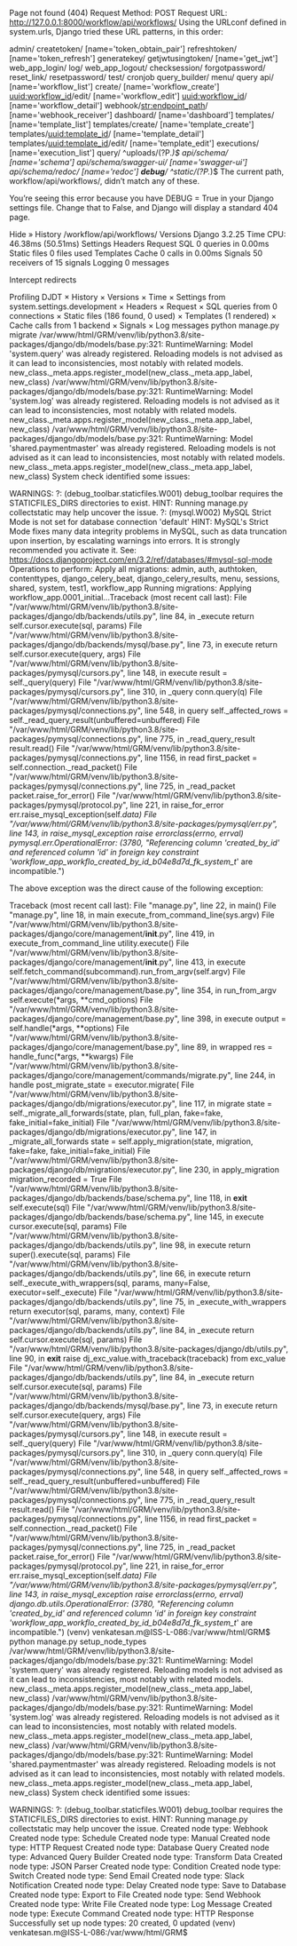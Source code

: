 Page not found (404)
Request Method:	POST
Request URL:	http://127.0.0.1:8000/workflow/api/workflows/
Using the URLconf defined in system.urls, Django tried these URL patterns, in this order:

admin/
createtoken/ [name='token_obtain_pair']
refreshtoken/ [name='token_refresh']
generatekey/
getjwtusingtoken/ [name='get_jwt']
web_app_login/
log/
web_app_logout/
checksession/
forgotpassword/
reset_link/
resetpassword/
test/
cronjob
query_builder/
menu/
query
api/
[name='workflow_list']
create/ [name='workflow_create']
<uuid:workflow_id>/edit/ [name='workflow_edit']
<uuid:workflow_id>/ [name='workflow_detail']
webhook/<str:endpoint_path>/ [name='webhook_receiver']
dashboard/ [name='dashboard']
templates/ [name='template_list']
templates/create/ [name='template_create']
templates/<uuid:template_id>/ [name='template_detail']
templates/<uuid:template_id>/edit/ [name='template_edit']
executions/ [name='execution_list']
query/
^uploads/(?P<path>.*)$
api/schema/ [name='schema']
api/schema/swagger-ui/ [name='swagger-ui']
api/schema/redoc/ [name='redoc']
__debug__/
^static/(?P<path>.*)$
The current path, workflow/api/workflows/, didn’t match any of these.

You’re seeing this error because you have DEBUG = True in your Django settings file. Change that to False, and Django will display a standard 404 page.

Hide »
 History
/workflow/api/workflows/
 Versions
Django 3.2.25
 Time
CPU: 46.38ms (50.51ms)
 Settings
 Headers
 Request
<no view>
 SQL
0 queries in 0.00ms
 Static files
0 files used
 Templates
 Cache
0 calls in 0.00ms
 Signals
50 receivers of 15 signals
 Logging
0 messages

Intercept redirects

Profiling
DJDT
×
History
×
Versions
×
Time
×
Settings from system.settings.development
×
Headers
×
Request
×
SQL queries from 0 connections
×
Static files (186 found, 0 used)
×
Templates (1 rendered)
×
Cache calls from 1 backend
×
Signals
×
Log messages
 python manage.py migrate
/var/www/html/GRM/venv/lib/python3.8/site-packages/django/db/models/base.py:321: RuntimeWarning: Model 'system.query' was already registered. Reloading models is not advised as it can lead to inconsistencies, most notably with related models.
  new_class._meta.apps.register_model(new_class._meta.app_label, new_class)
/var/www/html/GRM/venv/lib/python3.8/site-packages/django/db/models/base.py:321: RuntimeWarning: Model 'system.log' was already registered. Reloading models is not advised as it can lead to inconsistencies, most notably with related models.
  new_class._meta.apps.register_model(new_class._meta.app_label, new_class)
/var/www/html/GRM/venv/lib/python3.8/site-packages/django/db/models/base.py:321: RuntimeWarning: Model 'shared.paymentmaster' was already registered. Reloading models is not advised as it can lead to inconsistencies, most notably with related models.
  new_class._meta.apps.register_model(new_class._meta.app_label, new_class)
System check identified some issues:

WARNINGS:
?: (debug_toolbar.staticfiles.W001) debug_toolbar requires the STATICFILES_DIRS directories to exist.
        HINT: Running manage.py collectstatic may help uncover the issue.
?: (mysql.W002) MySQL Strict Mode is not set for database connection 'default'
        HINT: MySQL's Strict Mode fixes many data integrity problems in MySQL, such as data truncation upon insertion, by escalating warnings into errors. It is strongly recommended you activate it. See: https://docs.djangoproject.com/en/3.2/ref/databases/#mysql-sql-mode
Operations to perform:
  Apply all migrations: admin, auth, authtoken, contenttypes, django_celery_beat, django_celery_results, menu, sessions, shared, system, test1, workflow_app
Running migrations:
  Applying workflow_app.0001_initial...Traceback (most recent call last):
  File "/var/www/html/GRM/venv/lib/python3.8/site-packages/django/db/backends/utils.py", line 84, in _execute
    return self.cursor.execute(sql, params)
  File "/var/www/html/GRM/venv/lib/python3.8/site-packages/django/db/backends/mysql/base.py", line 73, in execute
    return self.cursor.execute(query, args)
  File "/var/www/html/GRM/venv/lib/python3.8/site-packages/pymysql/cursors.py", line 148, in execute
    result = self._query(query)
  File "/var/www/html/GRM/venv/lib/python3.8/site-packages/pymysql/cursors.py", line 310, in _query
    conn.query(q)
  File "/var/www/html/GRM/venv/lib/python3.8/site-packages/pymysql/connections.py", line 548, in query
    self._affected_rows = self._read_query_result(unbuffered=unbuffered)
  File "/var/www/html/GRM/venv/lib/python3.8/site-packages/pymysql/connections.py", line 775, in _read_query_result
    result.read()
  File "/var/www/html/GRM/venv/lib/python3.8/site-packages/pymysql/connections.py", line 1156, in read
    first_packet = self.connection._read_packet()
  File "/var/www/html/GRM/venv/lib/python3.8/site-packages/pymysql/connections.py", line 725, in _read_packet
    packet.raise_for_error()
  File "/var/www/html/GRM/venv/lib/python3.8/site-packages/pymysql/protocol.py", line 221, in raise_for_error
    err.raise_mysql_exception(self._data)
  File "/var/www/html/GRM/venv/lib/python3.8/site-packages/pymysql/err.py", line 143, in raise_mysql_exception
    raise errorclass(errno, errval)
pymysql.err.OperationalError: (3780, "Referencing column 'created_by_id' and referenced column 'id' in foreign key constraint 'workflow_app_workflo_created_by_id_b04e8d7d_fk_system_t_' are incompatible.")

The above exception was the direct cause of the following exception:

Traceback (most recent call last):
  File "manage.py", line 22, in <module>
    main()
  File "manage.py", line 18, in main
    execute_from_command_line(sys.argv)
  File "/var/www/html/GRM/venv/lib/python3.8/site-packages/django/core/management/__init__.py", line 419, in execute_from_command_line
    utility.execute()
  File "/var/www/html/GRM/venv/lib/python3.8/site-packages/django/core/management/__init__.py", line 413, in execute
    self.fetch_command(subcommand).run_from_argv(self.argv)
  File "/var/www/html/GRM/venv/lib/python3.8/site-packages/django/core/management/base.py", line 354, in run_from_argv
    self.execute(*args, **cmd_options)
  File "/var/www/html/GRM/venv/lib/python3.8/site-packages/django/core/management/base.py", line 398, in execute
    output = self.handle(*args, **options)
  File "/var/www/html/GRM/venv/lib/python3.8/site-packages/django/core/management/base.py", line 89, in wrapped
    res = handle_func(*args, **kwargs)
  File "/var/www/html/GRM/venv/lib/python3.8/site-packages/django/core/management/commands/migrate.py", line 244, in handle
    post_migrate_state = executor.migrate(
  File "/var/www/html/GRM/venv/lib/python3.8/site-packages/django/db/migrations/executor.py", line 117, in migrate
    state = self._migrate_all_forwards(state, plan, full_plan, fake=fake, fake_initial=fake_initial)
  File "/var/www/html/GRM/venv/lib/python3.8/site-packages/django/db/migrations/executor.py", line 147, in _migrate_all_forwards
    state = self.apply_migration(state, migration, fake=fake, fake_initial=fake_initial)
  File "/var/www/html/GRM/venv/lib/python3.8/site-packages/django/db/migrations/executor.py", line 230, in apply_migration
    migration_recorded = True
  File "/var/www/html/GRM/venv/lib/python3.8/site-packages/django/db/backends/base/schema.py", line 118, in __exit__
    self.execute(sql)
  File "/var/www/html/GRM/venv/lib/python3.8/site-packages/django/db/backends/base/schema.py", line 145, in execute
    cursor.execute(sql, params)
  File "/var/www/html/GRM/venv/lib/python3.8/site-packages/django/db/backends/utils.py", line 98, in execute
    return super().execute(sql, params)
  File "/var/www/html/GRM/venv/lib/python3.8/site-packages/django/db/backends/utils.py", line 66, in execute
    return self._execute_with_wrappers(sql, params, many=False, executor=self._execute)
  File "/var/www/html/GRM/venv/lib/python3.8/site-packages/django/db/backends/utils.py", line 75, in _execute_with_wrappers
    return executor(sql, params, many, context)
  File "/var/www/html/GRM/venv/lib/python3.8/site-packages/django/db/backends/utils.py", line 84, in _execute
    return self.cursor.execute(sql, params)
  File "/var/www/html/GRM/venv/lib/python3.8/site-packages/django/db/utils.py", line 90, in __exit__
    raise dj_exc_value.with_traceback(traceback) from exc_value
  File "/var/www/html/GRM/venv/lib/python3.8/site-packages/django/db/backends/utils.py", line 84, in _execute
    return self.cursor.execute(sql, params)
  File "/var/www/html/GRM/venv/lib/python3.8/site-packages/django/db/backends/mysql/base.py", line 73, in execute
    return self.cursor.execute(query, args)
  File "/var/www/html/GRM/venv/lib/python3.8/site-packages/pymysql/cursors.py", line 148, in execute
    result = self._query(query)
  File "/var/www/html/GRM/venv/lib/python3.8/site-packages/pymysql/cursors.py", line 310, in _query
    conn.query(q)
  File "/var/www/html/GRM/venv/lib/python3.8/site-packages/pymysql/connections.py", line 548, in query
    self._affected_rows = self._read_query_result(unbuffered=unbuffered)
  File "/var/www/html/GRM/venv/lib/python3.8/site-packages/pymysql/connections.py", line 775, in _read_query_result
    result.read()
  File "/var/www/html/GRM/venv/lib/python3.8/site-packages/pymysql/connections.py", line 1156, in read
    first_packet = self.connection._read_packet()
  File "/var/www/html/GRM/venv/lib/python3.8/site-packages/pymysql/connections.py", line 725, in _read_packet
    packet.raise_for_error()
  File "/var/www/html/GRM/venv/lib/python3.8/site-packages/pymysql/protocol.py", line 221, in raise_for_error
    err.raise_mysql_exception(self._data)
  File "/var/www/html/GRM/venv/lib/python3.8/site-packages/pymysql/err.py", line 143, in raise_mysql_exception
    raise errorclass(errno, errval)
django.db.utils.OperationalError: (3780, "Referencing column 'created_by_id' and referenced column 'id' in foreign key constraint 'workflow_app_workflo_created_by_id_b04e8d7d_fk_system_t_' are incompatible.")
(venv) venkatesan.m@ISS-L-086:/var/www/html/GRM$ python manage.py setup_node_types
/var/www/html/GRM/venv/lib/python3.8/site-packages/django/db/models/base.py:321: RuntimeWarning: Model 'system.query' was already registered. Reloading models is not advised as it can lead to inconsistencies, most notably with related models.
  new_class._meta.apps.register_model(new_class._meta.app_label, new_class)
/var/www/html/GRM/venv/lib/python3.8/site-packages/django/db/models/base.py:321: RuntimeWarning: Model 'system.log' was already registered. Reloading models is not advised as it can lead to inconsistencies, most notably with related models.
  new_class._meta.apps.register_model(new_class._meta.app_label, new_class)
/var/www/html/GRM/venv/lib/python3.8/site-packages/django/db/models/base.py:321: RuntimeWarning: Model 'shared.paymentmaster' was already registered. Reloading models is not advised as it can lead to inconsistencies, most notably with related models.
  new_class._meta.apps.register_model(new_class._meta.app_label, new_class)
System check identified some issues:

WARNINGS:
?: (debug_toolbar.staticfiles.W001) debug_toolbar requires the STATICFILES_DIRS directories to exist.
        HINT: Running manage.py collectstatic may help uncover the issue.
Created node type: Webhook
Created node type: Schedule
Created node type: Manual
Created node type: HTTP Request
Created node type: Database Query
Created node type: Advanced Query Builder
Created node type: Transform Data
Created node type: JSON Parser
Created node type: Condition
Created node type: Switch
Created node type: Send Email
Created node type: Slack Notification
Created node type: Delay
Created node type: Save to Database
Created node type: Export to File
Created node type: Send Webhook
Created node type: Write File
Created node type: Log Message
Created node type: Execute Command
Created node type: HTTP Response
Successfully set up node types: 20 created, 0 updated
(venv) venkatesan.m@ISS-L-086:/var/www/html/GRM$ 